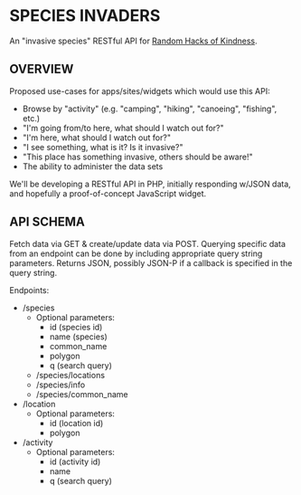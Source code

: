 SPECIES INVADERS
================

An "invasive species" RESTful API for [Random Hacks of Kindness](http://www.rhok.org/problems/invasive-species-identification).

OVERVIEW
--------

Proposed use-cases for apps/sites/widgets which would use this API:

- Browse by "activity" (e.g. "camping", "hiking", "canoeing", "fishing", etc.)
- "I'm going from/to here, what should I watch out for?"
- "I'm here, what should I watch out for?"
- "I see something, what is it? Is it invasive?"
- "This place has something invasive, others should be aware!"
- The ability to administer the data sets

We'll be developing a RESTful API in PHP, initially responding w/JSON data, and hopefully a proof-of-concept JavaScript widget.

API SCHEMA
----------

Fetch data via GET & create/update data via POST. Querying specific data from an endpoint can be done by including appropriate query string parameters. Returns JSON, possibly JSON-P if a callback is specified in the query string.

Endpoints:

- /species
  - Optional parameters:
    - id (species id)
    - name (species)
    - common_name
    - polygon
    - q (search query)
  - /species/locations
  - /species/info
  - /species/common_name
- /location
  - Optional parameters:
    - id (location id)
    - polygon
- /activity
  - Optional parameters:
    - id (activity id)
    - name
    - q (search query)
